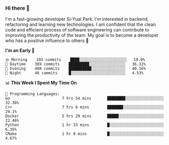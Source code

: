 ### Hi there 👋


I'm a fast-growing developer Si-Yual Park. I'm interested in backend, refactoring and learning new technologies. I am confident that the clean code and efficient process of software engineering can contribute to improving the productivity of the team. My goal is to become a developer who has a positive influence to others 🔭

<!--START_SECTION:waka-->
**I'm an Early 🐤** 

```text
🌞 Morning    193 commits    ████░░░░░░░░░░░░░░░░░░░░░   19.0% 
🌆 Daytime    369 commits    █████████░░░░░░░░░░░░░░░░   36.32% 
🌃 Evening    408 commits    ██████████░░░░░░░░░░░░░░░   40.16% 
🌙 Night      46 commits     █░░░░░░░░░░░░░░░░░░░░░░░░   4.53%

```


📊 **This Week I Spent My Time On** 

```text
💬 Programming Languages: 
Go                       7 hrs 54 mins       ████████░░░░░░░░░░░░░░░░░   32.36% 
C++                      7 hrs 6 mins        ███████░░░░░░░░░░░░░░░░░░   29.1% 
Docker                   5 hrs 29 mins       █████░░░░░░░░░░░░░░░░░░░░   22.46% 
Python                   1 hr 33 mins        █░░░░░░░░░░░░░░░░░░░░░░░░   6.36% 
CMake                    1 hr 8 mins         █░░░░░░░░░░░░░░░░░░░░░░░░   4.67%

```


<!--END_SECTION:waka-->
